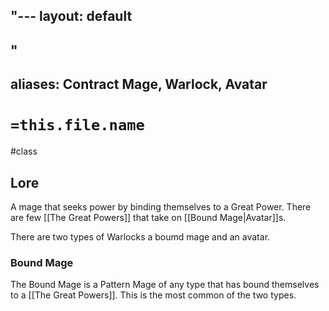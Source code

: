 "---
  layout: default
---
"
---
aliases: Contract Mage, Warlock, Avatar
---
# `=this.file.name`
#class 

## Lore

A mage that seeks power by binding themselves to a Great Power. There are few [[The Great Powers]] that take on [[Bound Mage|Avatar]]s.

There are two types of Warlocks a boumd mage and an avatar.  

### Bound Mage


The Bound Mage is a Pattern Mage of any type that has bound themselves to a [[The Great Powers]]. This  is the most common of the two types.
